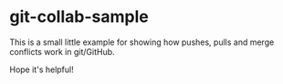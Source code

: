 # git-collab-sample

This is a small little example for showing how pushes, pulls and merge conflicts work in git/GitHub.

Hope it's helpful!